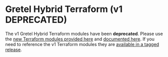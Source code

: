 # Gretel Hybrid Terraform (v1 DEPRECATED)

The v1 Gretel Hybrid Terraform modules have been **deprecated**. Please use the [new Terraform modules provided here](../terraform-v2/) and [documented here](https://docs.gretel.ai/operate-and-manage-gretel/gretel-hybrid/deployment). If you need to reference the v1 Terraform modules they are [available in a tagged release](https://github.com/gretelai/gretel-hybrid/tree/v1.0.0).